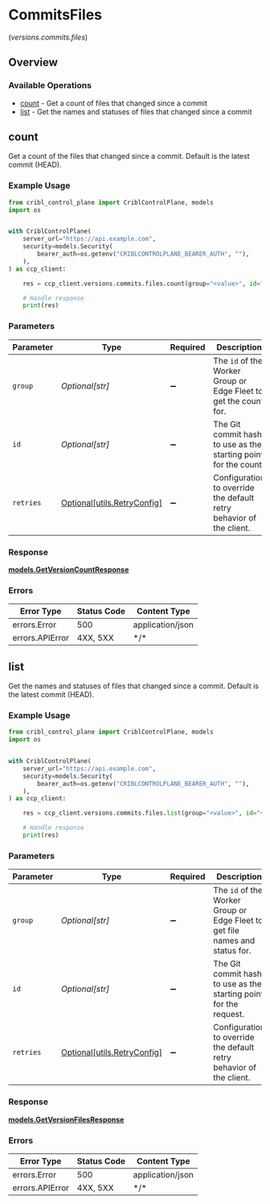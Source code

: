 # CommitsFiles
(*versions.commits.files*)

## Overview

### Available Operations

* [count](#count) - Get a count of files that changed since a commit
* [list](#list) - Get the names and statuses of files that changed since a commit

## count

Get a count of the files that changed since a commit. Default is the latest commit (HEAD).

### Example Usage

<!-- UsageSnippet language="python" operationID="getVersionCount" method="get" path="/version/count" -->
```python
from cribl_control_plane import CriblControlPlane, models
import os


with CriblControlPlane(
    server_url="https://api.example.com",
    security=models.Security(
        bearer_auth=os.getenv("CRIBLCONTROLPLANE_BEARER_AUTH", ""),
    ),
) as ccp_client:

    res = ccp_client.versions.commits.files.count(group="<value>", id="<id>")

    # Handle response
    print(res)

```

### Parameters

| Parameter                                                                   | Type                                                                        | Required                                                                    | Description                                                                 |
| --------------------------------------------------------------------------- | --------------------------------------------------------------------------- | --------------------------------------------------------------------------- | --------------------------------------------------------------------------- |
| `group`                                                                     | *Optional[str]*                                                             | :heavy_minus_sign:                                                          | The <code>id</code> of the Worker Group or Edge Fleet to get the count for. |
| `id`                                                                        | *Optional[str]*                                                             | :heavy_minus_sign:                                                          | The Git commit hash to use as the starting point for the count.             |
| `retries`                                                                   | [Optional[utils.RetryConfig]](../../models/utils/retryconfig.md)            | :heavy_minus_sign:                                                          | Configuration to override the default retry behavior of the client.         |

### Response

**[models.GetVersionCountResponse](../../models/getversioncountresponse.md)**

### Errors

| Error Type       | Status Code      | Content Type     |
| ---------------- | ---------------- | ---------------- |
| errors.Error     | 500              | application/json |
| errors.APIError  | 4XX, 5XX         | \*/\*            |

## list

Get the names and statuses of files that changed since a commit. Default is the latest commit (HEAD).

### Example Usage

<!-- UsageSnippet language="python" operationID="getVersionFiles" method="get" path="/version/files" -->
```python
from cribl_control_plane import CriblControlPlane, models
import os


with CriblControlPlane(
    server_url="https://api.example.com",
    security=models.Security(
        bearer_auth=os.getenv("CRIBLCONTROLPLANE_BEARER_AUTH", ""),
    ),
) as ccp_client:

    res = ccp_client.versions.commits.files.list(group="<value>", id="<id>")

    # Handle response
    print(res)

```

### Parameters

| Parameter                                                                               | Type                                                                                    | Required                                                                                | Description                                                                             |
| --------------------------------------------------------------------------------------- | --------------------------------------------------------------------------------------- | --------------------------------------------------------------------------------------- | --------------------------------------------------------------------------------------- |
| `group`                                                                                 | *Optional[str]*                                                                         | :heavy_minus_sign:                                                                      | The <code>id</code> of the Worker Group or Edge Fleet to get file names and status for. |
| `id`                                                                                    | *Optional[str]*                                                                         | :heavy_minus_sign:                                                                      | The Git commit hash to use as the starting point for the request.                       |
| `retries`                                                                               | [Optional[utils.RetryConfig]](../../models/utils/retryconfig.md)                        | :heavy_minus_sign:                                                                      | Configuration to override the default retry behavior of the client.                     |

### Response

**[models.GetVersionFilesResponse](../../models/getversionfilesresponse.md)**

### Errors

| Error Type       | Status Code      | Content Type     |
| ---------------- | ---------------- | ---------------- |
| errors.Error     | 500              | application/json |
| errors.APIError  | 4XX, 5XX         | \*/\*            |